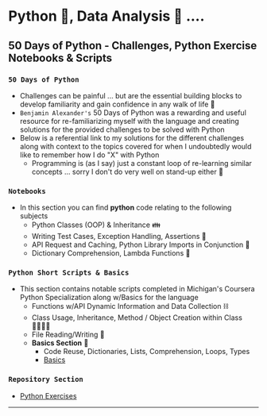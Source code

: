 # Python 🐍, Data Analysis 🔬 ....


## **50 Days of Python - Challenges, Python Exercise Notebooks & Scripts**
### `50 Days of Python`
* Challenges can be painful ... but are the essential building blocks to develop familiarity and gain confidence in any walk of life :walking:
* `Benjamin Alexander's` 50 Days of Python was a rewarding and useful resource for re-familiarizing myself with the language and creating solutions for the provided challenges to be solved with Python
* Below is a referential link to my solutions for the different challenges along with context to the topics covered for when I undoubtedly would like to remember how I do "X" with Python
    - Programming is (as I say) just a constant loop of re-learning similar concepts ... sorry I don't do very well on stand-up either 🎤
### `Notebooks`
* In this section you can find **python** code relating to the following subjects
    * Python Classes (OOP) & Inheritance 👪
    * Writing Test Cases, Exception Handling, Assertions 🧪
    * API Request and Caching, Python Library Imports in Conjunction 📑
    * Dictionary Comprehension, Lambda Functions 🦙
### `Python Short Scripts & Basics`
* This section contains notable scripts completed in Michigan's Coursera Python Specialization along w/Basics for the language 
    * Functions w/API Dynamic Information and Data Collection ⛓️
    * Class Usage, Inheritance, Method / Object Creation within Class 👨‍👨‍👧‍👧
    * File Reading/Writing 📁
    * **Basics Section** 🏫
        - Code Reuse, Dictionaries, Lists, Comprehension, Loops, Types
        - [Basics](/PythonExercises/PythonScripts/Python_Basics)

### **`Repository Section`**
* [Python Exercises](/PythonExercises/)

---